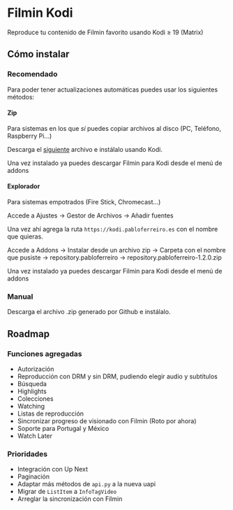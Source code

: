 # Filmin Kodi
Reproduce tu contenido de Filmin favorito usando Kodi ≥ 19 (Matrix)

## Cómo instalar
### Recomendado
Para poder tener actualizaciones automáticas puedes usar los siguientes métodos:
#### Zip
Para sistemas en los que _sí_ puedes copiar archivos al disco (PC, Teléfono, Raspberry Pi...)

Descarga el [siguiente](https://kodi.pabloferreiro.es/repository.pabloferreiro/repository.pabloferreiro-1.2.0.zip) archivo e instálalo usando Kodi.

Una vez instalado ya puedes descargar Filmin para Kodi desde el menú de addons
#### Explorador
Para sistemas empotrados (Fire Stick, Chromecast...)

Accede a Ajustes -> Gestor de Archivos -> Añadir fuentes

Una vez ahí agrega la ruta `https://kodi.pabloferreiro.es` con el nombre que quieras.

Accede a Addons -> Instalar desde  un archivo zip -> Carpeta con el nombre que pusiste -> repository.pabloferreiro -> repository.pabloferreiro-1.2.0.zip

Una vez instalado ya puedes descargar Filmin para Kodi desde el menú de addons

### Manual
Descarga el archivo .zip generado por Github e instálalo.

## Roadmap
### Funciones agregadas
* Autorización
* Reproducción con DRM y sin DRM, pudiendo elegir audio y subtítulos
* Búsqueda
* Highlights
* Colecciones
* Watching
* Listas de reproducción
* Sincronizar progreso de visionado con Filmin (Roto por ahora)
* Soporte para Portugal y México
* Watch Later

### Prioridades
* Integración con Up Next
* Paginación
* Adaptar más métodos de `api.py` a la nueva uapi
* Migrar de `ListItem` a `InfoTagVideo`
* Arreglar la sincronización con Filmin
